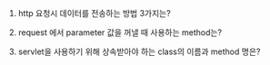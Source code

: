 1. http 요청시 데이터를 전송하는 방법 3가지는?

2. request 에서 parameter 값을 꺼낼 때 사용하는 method는?

3. servlet을 사용하기 위해 상속받아야 하는 class의 이름과 method 명은? 
